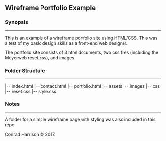 ## Wireframe Portfolio Example

### Synopsis
***

This is an example of a wireframe portfolio site using HTML/CSS. This was a test of my basic design skills as a front-end web designer. 

The portfolio site consists of 3 html documents, two css files (including the Meyerweb reset.css), and images.

### Folder Structure
***

 |-- index.html
 |-- contact.html
 |-- portfolio.html
 |-- assets
     |-- images
     |-- css
         |-- reset.css
         |-- style.css

### Notes
***

A folder for a simple wireframe page with styling was also included in this repo.

Conrad Harrison © 2017. 
